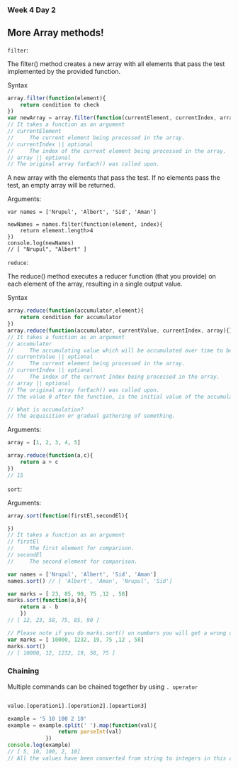 ### Week 4 Day 2

## More Array methods!


`filter`:

The filter() method creates a new array with all elements that pass the test implemented by the provided function.

Syntax
```javascript
array.filter(function(element){
    return condition to check
})
var newArray = array.filter(function(currentElement, currentIndex, array){})
// It takes a function as an argument
// currentElement
//     The current element being processed in the array.
// currentIndex || optional
//     The index of the current element being processed in the array.
// array || optional
// The original array forEach() was called upon.
```

A new array with the elements that pass the test. If no elements pass the test, an empty array will be returned.

Arguments:
```
var names = ['Nrupul', 'Albert', 'Sid', 'Aman']

newNames = names.filter(function(element, index){
    return element.length>4
})
console.log(newNames)
// [ "Nrupul", "Albert" ]
```


`reduce`:

The reduce() method executes a reducer function (that you provide) on each element of the array, resulting in a single output value.

Syntax
```javascript
array.reduce(function(accumulator,element){
    return condition for accumulator
})
array.reduce(function(accumulator, currentValue, currentIndex, array){},0)
// It takes a function as an argument
// accumulator
//     The accumulating value which will be accumulated over time to be the final output
// currentValue || optional
//     The current element being processed in the array.
// currentIndex || optional
//     The index of the current Index being processed in the array.
// array || optional
// The original array forEach() was called upon.
// the value 0 after the function, is the initial value of the accumulator.

// What is accumulation?
// the acquisition or gradual gathering of something.
```

Arguments:
```javascript
array = [1, 2, 3, 4, 5]

array.reduce(function(a,c){
    return a + c
})
// 15
```


`sort`:


Arguments:
```javascript
array.sort(function(firstEl,secondEl){

})
// It takes a function as an argument
// firstEl
//     The first element for comparison.
// secondEl
//     The second element for comparison.
```

```javascript
var names = ['Nrupul', 'Albert', 'Sid', 'Aman']
names.sort() // [ 'Albert', 'Aman', 'Nrupul', 'Sid']

var marks = [ 23, 85, 90, 75 ,12 , 58]
marks.sort(function(a,b){
    return a - b
    })
// [ 12, 23, 58, 75, 85, 90 ]

// Please note if you do marks.sort() on numbers you will get a wrong output.
var marks = [ 10000, 1232, 19, 75 ,12 , 58]
marks.sort()
// [ 10000, 12, 1232, 19, 58, 75 ]
```


### Chaining

Multiple commands can be chained together by using `. operator`
```javascript

value.[operation1].[operation2].[opeartion3]

example = '5 10 100 2 10'
example = example.split(' ').map(function(val){
                return parseInt(val)            
            })
console.log(example)
// [ 5, 10, 100, 2, 10]
// All the values have been converted from string to integers in this case

```


